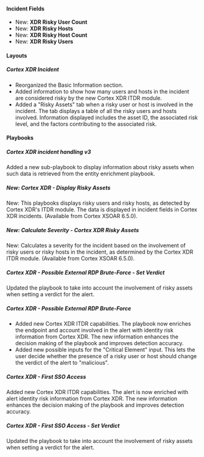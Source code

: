 
#### Incident Fields

- New: **XDR Risky User Count**
- New: **XDR Risky Hosts**
- New: **XDR Risky Host Count**
- New: **XDR Risky Users**

#### Layouts

##### Cortex XDR Incident

- Reorganized the Basic Information section.
- Added information to show how many users and hosts in the incident are considered risky by the new Cortex XDR ITDR module.
- Added a "Risky Assets" tab when a risky user or host is involved in the incident. The tab displays a table of all the risky users and hosts involved. Information displayed includes the asset ID, the associated risk level, and the factors contributing to the associated risk.

#### Playbooks

##### Cortex XDR incident handling v3

Added a new sub-playbook to display information about risky assets when such data is retrieved from the entity enrichment playbook.
##### New: Cortex XDR - Display Risky Assets

New: This playbooks displays risky users and risky hosts, as detected by Cortex XDR's ITDR module. The data is displayed in incident fields in Cortex XDR incidents. (Available from Cortex XSOAR 6.5.0).
##### New: Calculate Severity - Cortex XDR Risky Assets

New: Calculates a severity for the incident based on the involvement of risky users or risky hosts in the incident, as determined by the Cortex XDR ITDR module. (Available from Cortex XSOAR 6.5.0).
##### Cortex XDR - Possible External RDP Brute-Force - Set Verdict

Updated the playbook to take into account the involvement of risky assets when setting a verdict for the alert.
##### Cortex XDR - Possible External RDP Brute-Force

- Added new Cortex XDR ITDR capabilities. The playbook now enriches the endpoint and account involved in the alert with identity risk information from Cortex XDR. The new information enhances the decision making of the playbook and improves detection accuracy.
- Added new possible inputs for the "Critical Element" input. This lets the user decide whether the presence of a risky user or host should change the verdict of the alert to "malicious".  
##### Cortex XDR - First SSO Access

Added new Cortex XDR ITDR capabilities. The alert is now enriched with alert identity risk information from Cortex XDR. The new information enhances the decision making of the playbook and improves detection accuracy.
##### Cortex XDR - First SSO Access - Set Verdict

Updated the playbook to take into account the involvement of risky assets when setting a verdict for the alert.
